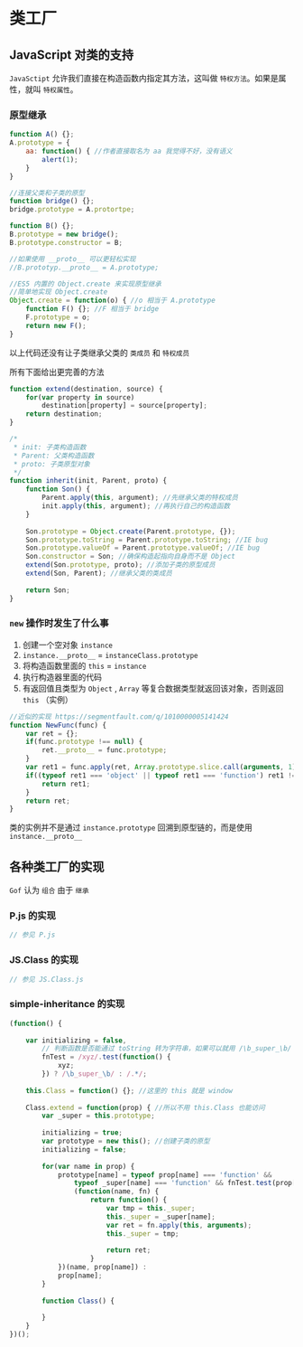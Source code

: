 # 类工厂

## JavaScript 对类的支持

`JavaSctipt` 允许我们直接在构造函数内指定其方法，这叫做 `特权方法`。如果是属性，就叫 `特权属性`。

### 原型继承

```javascript
function A() {};
A.prototype = {
    aa: function() { //作者直接取名为 aa 我觉得不好，没有语义
        alert(1);
    }
}

//连接父类和子类的原型
function bridge() {};
bridge.prototype = A.protortpe;

function B() {};
B.prototype = new bridge();
B.prototype.constructor = B;

//如果使用 __proto__ 可以更轻松实现
//B.prototyp.__proto__ = A.prototype;

//ES5 内置的 Object.create 来实现原型继承
//简单地实现 Object.create
Object.create = function(o) { //o 相当于 A.prototype
    function F() {}; //F 相当于 bridge
    F.prototype = o;
    return new F();
}
```

以上代码还没有让子类继承父类的 `类成员` 和 `特权成员`

所有下面给出更完善的方法

```javascript
function extend(destination, source) {
    for(var property in source)
        destination[property] = source[property];
    return destination;
}

/*
 * init: 子类构造函数
 * Parent: 父类构造函数
 * proto: 子类原型对象
 */
function inherit(init, Parent, proto) {
    function Son() {
        Parent.apply(this, argument); //先继承父类的特权成员
        init.apply(this, argument); //再执行自己的构造函数
    }
    
    Son.prototype = Object.create(Parent.prototype, {});
    Son.prototype.toString = Parent.prototype.toString; //IE bug
    Son.prototype.valueOf = Parent.prototype.valueOf; //IE bug
    Son.constructor = Son; //确保构造起指向自身而不是 Object
    extend(Son.prototype, proto); //添加子类的原型成员
    extend(Son, Parent); //继承父类的类成员
    
    return Son;
}
```



### `new` 操作时发生了什么事

1. 创建一个空对象 `instance`
2. `instance.__proto__` = `instanceClass.prototype`
3. 将构造函数里面的 `this` = `instance`
4. 执行构造器里面的代码
5. 有返回值且类型为 `Object` , `Array` 等复合数据类型就返回该对象，否则返回 `this` （实例）

```javascript
//近似的实现 https://segmentfault.com/q/1010000005141424
function NewFunc(func) {
    var ret = {};
    if(func.prototype !== null) {
        ret.__proto__ = func.prototype;
    }
    var ret1 = func.apply(ret, Array.prototype.slice.call(arguments, 1));
    if((typeof ret1 === 'object' || typeof ret1 === 'function') ret1 !== null ) {
        return ret1;
    }
    return ret;
}
```

类的实例并不是通过 `instance.prototype` 回溯到原型链的，而是使用 `instance.__proto__`



## 各种类工厂的实现

`Gof` 认为 `组合` 由于 `继承` 

### P.js 的实现

```javascript
// 参见 P.js
```



### JS.Class 的实现

```javascript
// 参见 JS.Class.js
```



### simple-inheritance 的实现

```javascript
(function() {
    
    var initializing = false,
        // 判断函数是否能通过 toString 转为字符串，如果可以就用 /\b_super_\b/ 检测函数里面有没有 _super 语句
        fnTest = /xyz/.test(function() {
            xyz;
        }) ? /\b_super_\b/ : /.*/;
    
    this.Class = function() {}; //这里的 this 就是 window
    
    Class.extend = function(prop) { //所以不用 this.Class 也能访问
        var _super = this.prototype;
        
        initializing = true;
        var prototype = new this(); //创建子类的原型
        initializing = false;
        
        for(var name in prop) {
            prototype[name] = typeof prop[name] === 'function' &&
                typeof _super[name] === 'function' && fnTest.test(prop[name]) ?
                (function(name, fn) {
                    return function() {
                        var tmp = this._super;
                        this._super = _super[name];
                        var ret = fn.apply(this, arguments);
                        this._super = tmp;
                        
                        return ret;
                    }
            })(name, prop[name]) : 
            prop[name];
        }
        
        function Class() {
            
        }
    }
})();
```

